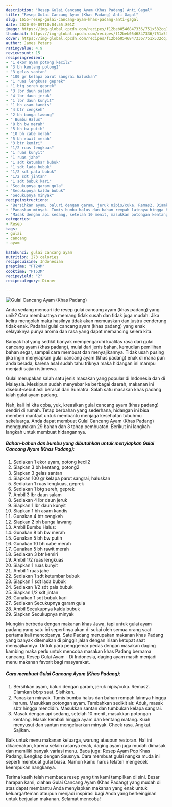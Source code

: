 ```yaml
---
description: "Resep Gulai Cancang Ayam (Khas Padang) Anti Gagal"
title: "Resep Gulai Cancang Ayam (Khas Padang) Anti Gagal"
slug: 1655-resep-gulai-cancang-ayam-khas-padang-anti-gagal
date: 2020-09-09T10:04:55.801Z
image: https://img-global.cpcdn.com/recipes/f12beb0546847336/751x532cq70/gulai-cancang-ayam-khas-padang-foto-resep-utama.jpg
thumbnail: https://img-global.cpcdn.com/recipes/f12beb0546847336/751x532cq70/gulai-cancang-ayam-khas-padang-foto-resep-utama.jpg
cover: https://img-global.cpcdn.com/recipes/f12beb0546847336/751x532cq70/gulai-cancang-ayam-khas-padang-foto-resep-utama.jpg
author: James Peters
ratingvalue: 4.9
reviewcount: 15
recipeingredient:
- "1 ekor ayam potong kecil2"
- "3 bh kentang potong2"
- "3 gelas santan"
- "100 gr kelapa parut sangrai haluskan"
- "1 ruas lengkuas geprek"
- "1 btg sereh geprek"
- "3 lbr daun salam"
- "4 lbr daun jeruk"
- "1 lbr daun kunyit"
- "1 bh asam kandis"
- "4 btr cengkeh"
- "2 bh bunga lawang"
- " Bumbu Halus"
- "8 bh bw merah"
- "5 bh bw putih"
- "10 bh cabe merah"
- "5 bh rawit merah"
- "3 btr kemiri"
- "1/2 ruas lengkuas"
- "1 ruas kunyit"
- "1 ruas jahe"
- "1 sdt ketumbar bubuk"
- "1 sdt lada bubuk"
- "1/2 sdt pala bubuk"
- "1/2 sdt jintan"
- "1 sdt bubuk kari"
- "Secukupnya garam gula"
- "Secukupnya kaldu bubuk"
- "Secukupnya minyak"
recipeinstructions:
- "Bersihkan ayam, baluri dengan garam, jeruk nipis/cuka. Remas2. Diamkan bbrp saat. Sisihkan."
- "Panaskan minyak. Tumis bumbu halus dan bahan rempah lainnya hingga harum. Masukkan potongan ayam. Tambahkan sedikit air. Aduk, masak sbtr hingga mendidih. Masukkan santan dan tumbukan kelapa sangrai."
- "Masak dengan api sedang, setelah 10 menit, masukkan potongan kentang. Masak kembali hingga ayam dan kentang matang. Kuah menyusut dan santan mengeluarkan minyak. Check rasa. Angkat. Sajikan."
categories:
- Resep
tags:
- gulai
- cancang
- ayam

katakunci: gulai cancang ayam 
nutrition: 273 calories
recipecuisine: Indonesian
preptime: "PT24M"
cooktime: "PT53M"
recipeyield: "2"
recipecategory: Dinner

---
```



![Gulai Cancang Ayam (Khas Padang)](https://img-global.cpcdn.com/recipes/f12beb0546847336/751x532cq70/gulai-cancang-ayam-khas-padang-foto-resep-utama.jpg)

Anda sedang mencari ide resep gulai cancang ayam (khas padang) yang unik? Cara membuatnya memang tidak susah dan tidak juga mudah. Jika keliru mengolah maka hasilnya tidak akan memuaskan dan justru cenderung tidak enak. Padahal gulai cancang ayam (khas padang) yang enak selayaknya punya aroma dan rasa yang dapat memancing selera kita.

Banyak hal yang sedikit banyak mempengaruhi kualitas rasa dari gulai cancang ayam (khas padang), mulai dari jenis bahan, kemudian pemilihan bahan segar, sampai cara membuat dan menyajikannya. Tidak usah pusing jika ingin menyiapkan gulai cancang ayam (khas padang) enak di mana pun anda berada, karena asal sudah tahu triknya maka hidangan ini mampu menjadi sajian istimewa.

Gulai merupakan salah satu jenis masakan yang popular di Indonesia dan di Malaysia. Meskipun sudah menyebar ke berbagai daerah, makanan ini disebut-sebut asli berasal dari Sumatra. Salah satu masakan khas padang ialah gulai ayam padang.


Nah, kali ini kita coba, yuk, kreasikan gulai cancang ayam (khas padang) sendiri di rumah. Tetap berbahan yang sederhana, hidangan ini bisa memberi manfaat untuk membantu menjaga kesehatan tubuhmu sekeluarga. Anda dapat membuat Gulai Cancang Ayam (Khas Padang) menggunakan 29 bahan dan 3 tahap pembuatan. Berikut ini langkah-langkah untuk membuat hidangannya.

<!--inarticleads1-->

##### Bahan-bahan dan bumbu yang dibutuhkan untuk menyiapkan Gulai Cancang Ayam (Khas Padang):

1. Sediakan 1 ekor ayam, potong kecil2
1. Siapkan 3 bh kentang, potong2
1. Siapkan 3 gelas santan
1. Siapkan 100 gr kelapa parut sangrai, haluskan
1. Sediakan 1 ruas lengkuas, geprek
1. Sediakan 1 btg sereh, geprek
1. Ambil 3 lbr daun salam
1. Sediakan 4 lbr daun jeruk
1. Siapkan 1 lbr daun kunyit
1. Siapkan 1 bh asam kandis
1. Gunakan 4 btr cengkeh
1. Siapkan 2 bh bunga lawang
1. Ambil  Bumbu Halus:
1. Gunakan 8 bh bw merah
1. Gunakan 5 bh bw putih
1. Gunakan 10 bh cabe merah
1. Gunakan 5 bh rawit merah
1. Sediakan 3 btr kemiri
1. Ambil 1/2 ruas lengkuas
1. Siapkan 1 ruas kunyit
1. Ambil 1 ruas jahe
1. Sediakan 1 sdt ketumbar bubuk
1. Siapkan 1 sdt lada bubuk
1. Sediakan 1/2 sdt pala bubuk
1. Siapkan 1/2 sdt jintan
1. Gunakan 1 sdt bubuk kari
1. Sediakan Secukupnya garam gula
1. Ambil Secukupnya kaldu bubuk
1. Siapkan Secukupnya minyak


Mungkin berbeda dengan makanan khas Jawa, tapi untuk gulai ayam padang yang satu ini sepertinya akan di sukai oleh semua orang saat pertama kali mencobanya. Sate Padang merupakan makanan khas Padang yang banyak ditemukan di pinggir jalan dengan irisan ketupat saat menyajikannya. Untuk para penggemar pedas dengan masakan daging kambing maka perlu untuk mencoba masakan khas Padang bernama cancang. Resep Gulai Ayam - Di Indonesia, daging ayam masih menjadi menu makanan favorit bagi masyarakat. 

<!--inarticleads2-->

##### Cara membuat Gulai Cancang Ayam (Khas Padang):

1. Bersihkan ayam, baluri dengan garam, jeruk nipis/cuka. Remas2. Diamkan bbrp saat. Sisihkan.
1. Panaskan minyak. Tumis bumbu halus dan bahan rempah lainnya hingga harum. Masukkan potongan ayam. Tambahkan sedikit air. Aduk, masak sbtr hingga mendidih. Masukkan santan dan tumbukan kelapa sangrai.
1. Masak dengan api sedang, setelah 10 menit, masukkan potongan kentang. Masak kembali hingga ayam dan kentang matang. Kuah menyusut dan santan mengeluarkan minyak. Check rasa. Angkat. Sajikan.


Baik untuk menu makanan keluarga, warung ataupun restoran. Hal ini dikarenakan, karena selain rasanya enak, daging ayam juga mudah dimasak dan memiliki banyak variasi menu. Baca juga: Resep Ayam Pop Khas Padang, Lengkap dengan Sausnya. Cara membuat gulai nangka muda ini seperti membuat gulai biasa. Namun kamu harus telaten mengecek keempukan nangkanya. 

Terima kasih telah membaca resep yang tim kami tampilkan di sini. Besar harapan kami, olahan Gulai Cancang Ayam (Khas Padang) yang mudah di atas dapat membantu Anda menyiapkan makanan yang enak untuk keluarga/teman ataupun menjadi inspirasi bagi Anda yang berkeinginan untuk berjualan makanan. Selamat mencoba!
